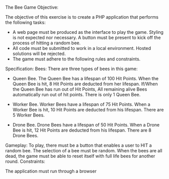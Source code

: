 The Bee Game Objective: 

The objective of this exercise is to create a PHP application that performs the following tasks: 

* A web page must be produced as the interface to play the game. Styling is not expected nor necessary. A button must be present to kick off the process of hitting a random bee. 
* All code must be submitted to work in a local environment. Hosted solutions will be rejected. 
* The game must adhere to the following rules and constraints.

Specification: 
Bees: There are three types of bees in this game: 
* Queen Bee. The Queen Bee has a lifespan of 100 Hit Points.  When the Queen Bee is hit, 8 Hit Points are deducted from her lifespan. If/When the Queen Bee has run out of Hit Points, All remaining alive Bees automatically run out of hit points. There is only 1 Queen Bee. 

* Worker Bee. Worker Bees have a lifespan of 75 Hit Points. When a Worker Bee is hit, 10 Hit Points are deducted from his lifespan. There are 5 Worker Bees. 

* Drone Bee. Drone Bees have a lifespan of 50 Hit Points. When a Drone Bee is hit, 12 Hit Points are deducted from his lifespan. There are 8 Drone Bees. 

Gameplay: To play, there must be a button that enables a user to HIT a random bee. The selection of a bee must be random. When the bees are all dead, the game must be able to reset itself with full life bees for another round. Constraints: 

The application must run through a browser